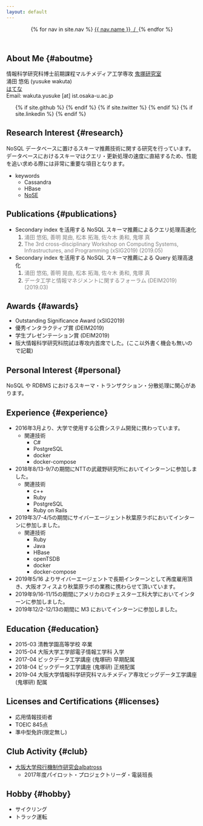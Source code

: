 ```yaml
---
layout: default 
---
```


<header class="bloghead">
    <nav class="bloghead-nav">
        {% for nav in site.nav %}
        <a class="text-link" href="{{ nav.href }}">{{ nav.name }}<span> &nbsp;/&nbsp; </span></a> {% endfor %}
    </nav>
</header>

## About Me {#aboutme}

情報科学研究科博士前期課程マルチメディア工学専攻
<a class="text-link" href="http://www-bigdata.ist.osaka-u.ac.jp/ja/home/">鬼塚研究室</a>  
涌田 悠佑 (yusuke wakuta)  
<a class="text-link" href="https://yusuke-haimenhikou.hatenablog.com">はてな</a>  
Email:  wakuta.yusuke [at] ist.osaka-u.ac.jp  
<ul class="social">
            {% if site.github %}
            <a type="button" href="http://github.com/{{ site.github }}">
                <i class="fa fa-github"></i>
            </a>
            {% endif %} {% if site.twitter %}
            <a type="button" href="http://twitter.com/{{ site.twitter }}">
                <i class="fa fa-twitter"></i>
            </a>
            {% endif %} {% if site.linkedin %}
            <a type="button" href="http://linkedin.com/in/{{ site.linkedin }}">
                <i class="fa fa-linkedin"></i>
            </a>
            {% endif %}
        </ul>

## Research Interest {#research}

NoSQL データベースに置けるスキーマ推薦技術に関する研究を行っています。データベースにおけるスキーマはクエリ・更新処理の速度に直結するため、性能を追い求める際には非常に重要な項目となります。

* keywords
    * Cassandra 
    * HBase 
    * <a class="text-link" href="https://github.com/michaelmior/NoSE">NoSE</a>

## Publications {#publications}

* Secondary index を活用する NoSQL スキーマ推薦によるクエリ処理高速化
  <ol>
     <li><span style="color: #808080; background-color: transparent">涌田 悠佑, 善明 晃由, 松本 拓海, 佐々木 勇和, 鬼塚 真</span></li> 
     <li><span style="color: #808080; background-color: transparent">The 3rd cross-disciplinary Workshop on Computing Systems, Infrastructures, and Programming (xSIG2019) (2019.05)</span></li> 
  </ol>
* Secondary index を活用する NoSQL スキーマ推薦による Query 処理高速化
  <ol>
     <li><span style="color: #808080; background-color: transparent">涌田 悠佑, 善明 晃由, 松本 拓海, 佐々木 勇和, 鬼塚 真</span></li> 
     <li><span style="color: #808080; background-color: transparent">データ工学と情報マネジメントに関するフォーラム (DEIM2019) (2019.03)   </span></li> 
  </ol>

## Awards {#awards}

* Outstanding Significance Award (xSIG2019)
* 優秀インタラクティブ賞 (DEIM2019)
* 学生プレゼンテーション賞 (DEIM2019)
* 阪大情報科学研究科院試は専攻内首席でした。(ここ以外書く機会も無いので記載)

## Personal Interest {#personal}

NoSQL や RDBMS におけるスキーマ・トランザクション・分散処理に関心があります。

## Experience {#experience}

* 2016年3月より、大学で使用する公費システム開発に携わっています。
    * 関連技術
        * C#
        * PostgreSQL
        * docker
        * docker-compose
* 2018年8/13-9/7の期間にNTTの武蔵野研究所においてインターンに参加しました。
   * 関連技術
        * c++
        * Ruby
        * PostgreSQL
        * Ruby on Rails
* 2019年3/7-4/5の期間にサイバーエージェント秋葉原ラボにおいてインターンに参加しました。
   * 関連技術
        * Ruby
        * Java
        * HBase
        * openTSDB
        * docker
        * docker-compose
* 2019年5/16 よりサイバーエージェントで長期インターンとして再度雇用頂き、大阪オフィスより秋葉原ラボの業務に携わらせて頂いています。
* 2019年9/16-11/15の期間にアメリカのロチェスター工科大学においてインターンに参加しました。
* 2019年12/2-12/13の期間に M3 においてインターンに参加しました。

## Education {#education}

* 2015-03 清教学園高等学校 卒業
* 2015-04 大阪大学工学部電子情報工学科 入学
* 2017-04 ビックデータ工学講座 (鬼塚研) 早期配属
* 2018-04 ビックデータ工学講座 (鬼塚研) 正規配属
* 2019-04 大阪大学情報科学研究科マルチメディア専攻ビッグデータ工学講座 (鬼塚研) 配属 

## Licenses and Certifications {#licenses}

* 応用情報技術者
* TOEIC 845点
* 準中型免許(限定無し)

## Club Activity {#club}

* <a class="text-link" href="http://albatross-osaka.net/">大阪大学飛行機制作研究会albatross</a>  
    * 2017年度パイロット・プロジェクトリーダ・電装班長

## Hobby {#hobby}

* サイクリング
* トラック運転
